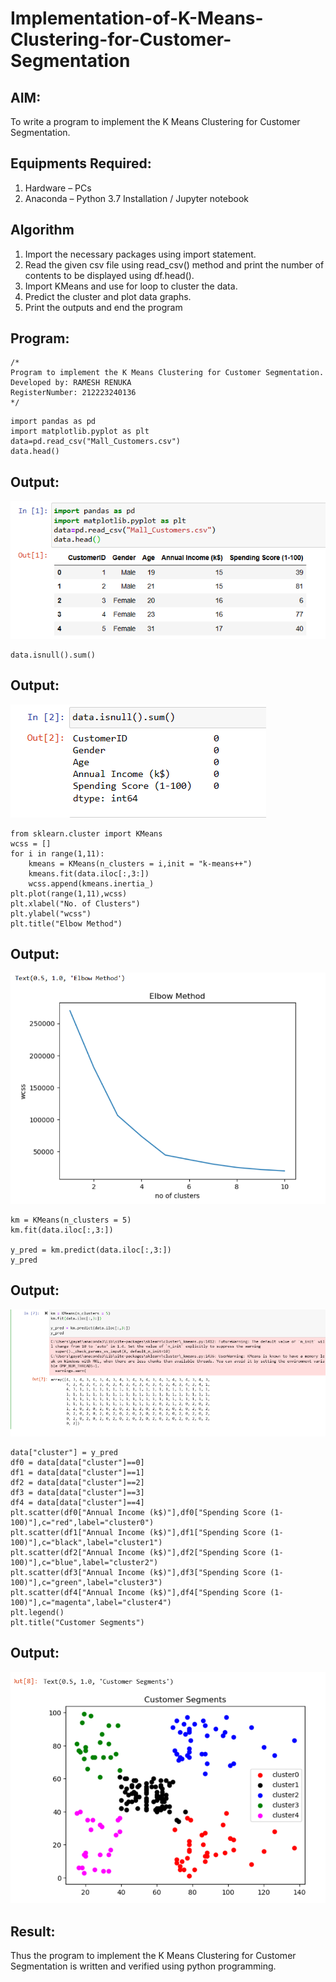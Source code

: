 # Implementation-of-K-Means-Clustering-for-Customer-Segmentation

## AIM:
To write a program to implement the K Means Clustering for Customer Segmentation.

## Equipments Required:
1. Hardware – PCs
2. Anaconda – Python 3.7 Installation / Jupyter notebook

## Algorithm
1. Import the necessary packages using import statement.
2. Read the given csv file using read_csv() method and print the number of contents to be displayed using df.head().
3. Import KMeans and use for loop to cluster the data.
4. Predict the cluster and plot data graphs.
5. Print the outputs and end the program

## Program:
```
/*
Program to implement the K Means Clustering for Customer Segmentation.
Developed by: RAMESH RENUKA
RegisterNumber: 212223240136 
*/
```
```
import pandas as pd
import matplotlib.pyplot as plt
data=pd.read_csv("Mall_Customers.csv")
data.head()
```
## Output:
![alt text](<Screenshot 2024-04-23 131953.png>)

```
data.isnull().sum()
```
## Output:
![alt text](<Screenshot 2024-04-23 132004.png>)

```
from sklearn.cluster import KMeans
wcss = []
for i in range(1,11):
    kmeans = KMeans(n_clusters = i,init = "k-means++")
    kmeans.fit(data.iloc[:,3:])
    wcss.append(kmeans.inertia_)
plt.plot(range(1,11),wcss)
plt.xlabel("No. of Clusters")
plt.ylabel("wcss")
plt.title("Elbow Method")
```
## Output:
![alt text](<Screenshot 2024-04-23 132012.png>)

```
km = KMeans(n_clusters = 5)
km.fit(data.iloc[:,3:])

y_pred = km.predict(data.iloc[:,3:])
y_pred
```
## Output:
![alt text](<Screenshot 2024-04-23 132027.png>)

```
data["cluster"] = y_pred
df0 = data[data["cluster"]==0]
df1 = data[data["cluster"]==1]
df2 = data[data["cluster"]==2]
df3 = data[data["cluster"]==3]
df4 = data[data["cluster"]==4]
plt.scatter(df0["Annual Income (k$)"],df0["Spending Score (1-100)"],c="red",label="cluster0")
plt.scatter(df1["Annual Income (k$)"],df1["Spending Score (1-100)"],c="black",label="cluster1")
plt.scatter(df2["Annual Income (k$)"],df2["Spending Score (1-100)"],c="blue",label="cluster2")
plt.scatter(df3["Annual Income (k$)"],df3["Spending Score (1-100)"],c="green",label="cluster3")
plt.scatter(df4["Annual Income (k$)"],df4["Spending Score (1-100)"],c="magenta",label="cluster4")
plt.legend()
plt.title("Customer Segments")
```
## Output:
![alt text](<Screenshot 2024-04-23 132108.png>)


## Result:
Thus the program to implement the K Means Clustering for Customer Segmentation is written and verified using python programming.

